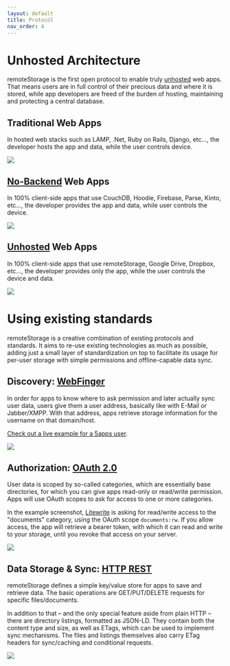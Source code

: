 ```yaml
---
layout: default
title: Protocol
nav_order: 4
---
```


# Unhosted Architecture

remoteStorage is the first open protocol to enable truly [unhosted](https://unhosted.org) web apps. That means users are in full control of their precious data and where it is stored, while app developers are freed of the burden of hosting, maintaining and protecting a central database.

## Traditional Web Apps

In hosted web stacks such as LAMP, .Net, Ruby on Rails, Django, etc…, the developer hosts the app and data, while the user controls device.

<img src="https://remotestorage.io/img/explainer-1-traditional-webapp-scoured.svg" role="presentation" />


## [No-Backend](https://nobackend.org) Web Apps

In 100% client-side apps that use CouchDB, Hoodie, Firebase, Parse, Kinto, etc…, the developer provides the app and data, while user controls the device.

<img src="https://remotestorage.io/img/explainer-2-no-backend-scoured.svg" role="presentation" />

## [Unhosted](https://unhosted.org) Web Apps

In 100% client-side apps that use remoteStorage, Google Drive, Dropbox, etc…, the developer provides only the app, while the user controls the device and data.

<img src="https://remotestorage.io/img/explainer-3-unhosted-scoured.svg" role="presentation" />


# Using existing standards

remoteStorage is a creative combination of existing protocols and standards. It aims to re-use existing technologies as much as possible, adding just a small layer of standardization on top to facilitate its usage for per-user storage with simple permissions and offline-capable data sync.

## Discovery: [WebFinger](https://webfinger.net/)

In order for apps to know where to ask permission and later actually sync user data, users give them a user address, basically like with E-Mail or Jabber/XMPP. With that address, apps retrieve storage information for the username on that domain/host.

[Check out a live example for a 5apps user](https://client.webfinger.net/lookup?resource=tony%405apps.com).

<img src="https://remotestorage.io/img/webfinger-connect.png" role="presentation" />

## Authorization: [OAuth 2.0](https://oauth.net/)

User data is scoped by so-called categories, which are essentially base directories, for which you can give apps read-only or read/write permission. Apps will use OAuth scopes to ask for access to one or more categories.

In the example screenshot, [Litewrite](https://litewrite.net/) is asking for read/write access to the "documents" category, using the OAuth scope `documents:rw`. If you allow access, the app will retrieve a bearer token, with which it can read and write to your storage, until you revoke that access on your server.

<img src="https://remotestorage.io/img/oauth-dialog.png" role="presentation" />

## Data Storage & Sync: [HTTP REST](https://en.wikipedia.org/wiki/Representational_state_transfer)

remoteStorage defines a simple key/value store for apps to save and retrieve data. The basic operations are GET/PUT/DELETE requests for specific files/documents.

In addition to that – and the only special feature aside from plain HTTP – there are directory listings, formatted as JSON-LD. They contain both the content type and size, as well as ETags, which can be used to implement sync mechanisms. The files and listings themselves also carry ETag headers for sync/caching and conditional requests.

<img src="https://remotestorage.io/img/screenshot-folder-description.png" role="presentation" />
